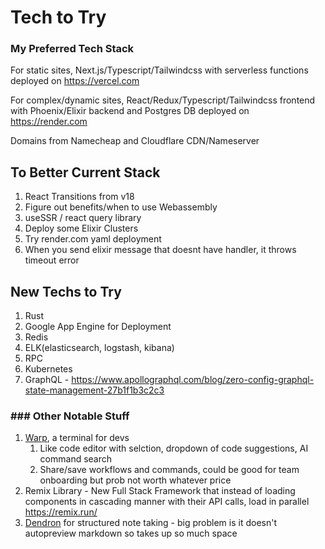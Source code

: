 # Tech to Try

### My Preferred Tech Stack

For static sites, Next.js/Typescript/Tailwindcss with serverless functions deployed on https://vercel.com

For complex/dynamic sites, React/Redux/Typescript/Tailwindcss frontend with Phoenix/Elixir backend and Postgres DB deployed on https://render.com 

Domains from Namecheap and Cloudflare CDN/Nameserver

## To Better Current Stack

1. React Transitions from v18
2. Figure out benefits/when to use Webassembly
3. useSSR / react query library
4. Deploy some Elixir Clusters
5. Try render.com yaml deployment
6. When you send elixir message that doesnt have handler, it throws timeout error

## New Techs to Try

1. Rust
2. Google App Engine for Deployment
3. Redis
4. ELK(elasticsearch, logstash, kibana)
5. RPC 
6. Kubernetes
7. GraphQL - https://www.apollographql.com/blog/zero-config-graphql-state-management-27b1f1b3c2c3

### ### Other Notable Stuff

1. [Warp](https://www.warp.dev/), a terminal for devs
   1. Like code editor with selction, dropdown of code suggestions, AI command search
   2. Share/save workflows and commands, could be good for team onboarding but prob not worth whatever price
2. Remix Library - New Full Stack Framework that instead of loading components in cascading manner with their API calls, load in parallel https://remix.run/
3. [Dendron](https://www.dendron.so/) for structured note taking - big problem is it doesn't autopreview markdown so takes up so much space
